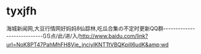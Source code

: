 # tyxjfh
海城新闻网,大豆行情网好妈妈8仙踪林,吃瓜合集の不定时更新QQ群----------------------------🔃🔃点/此/进/入/http://www.baidu.com/link?url=NoK8PT47PahMhFH8Vie_jnciyIKNTTtVBQKpill6udK&amp;wd
